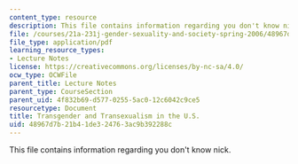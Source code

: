 ```yaml
---
content_type: resource
description: This file contains information regarding you don't know nick.
file: /courses/21a-231j-gender-sexuality-and-society-spring-2006/48967d7b21b41de324763ac9b392288c_MIT21A_213JS06_trans.pdf
file_type: application/pdf
learning_resource_types:
- Lecture Notes
license: https://creativecommons.org/licenses/by-nc-sa/4.0/
ocw_type: OCWFile
parent_title: Lecture Notes
parent_type: CourseSection
parent_uid: 4f832b69-d577-0255-5ac0-12c6042c9ce5
resourcetype: Document
title: Transgender and Transexualism in the U.S.
uid: 48967d7b-21b4-1de3-2476-3ac9b392288c
---
```

This file contains information regarding you don't know nick.